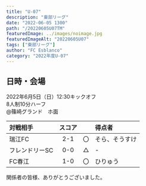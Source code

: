 ```yaml
---
title: "U-07"
description: "東部リーグ"
date: "2022-06-05 1300"
path: "/20220605U07TM"
featuredImage: ../images/noimage.jpg
featuredImageAlt: "20220605U07"
tags: ["東部リーグ"]
author: "FC Esblanco"
category: "2022年度U-07"
---
```


## 日時・会場

2022年6月5日（日）12:30キックオフ<br>
8人制10分ハーフ<br>
@篠崎グランド　ホ面

| 対戦相手| スコア |   | 得点者  |
|:----|:------:|:-:|:--------|
| 瑞江FC | 2-1 | 〇 |そら、そうすけ|
| フレンドリーSC | 0-0 | △ |-|
| FC春江 | 1-0 | 〇 |ひりゅう|


関係者の皆様、ありがとうございました。